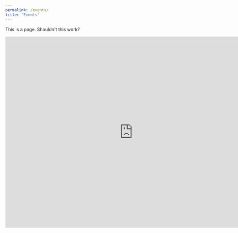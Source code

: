 ```yaml
---
permalink: /events/
title: "Events"
---
```


This is a page. Shouldn't this work?

<iframe src="https://calendar.google.com/calendar/embed?src=0db8859c8d3e395ac41993a22938d1b4139580f41cfed29c61bc2f62345755dc%40group.calendar.google.com&ctz=America%2FIndiana%2FIndianapolis" style="border: 0" width="800" height="600" frameborder="0" scrolling="no"></iframe>